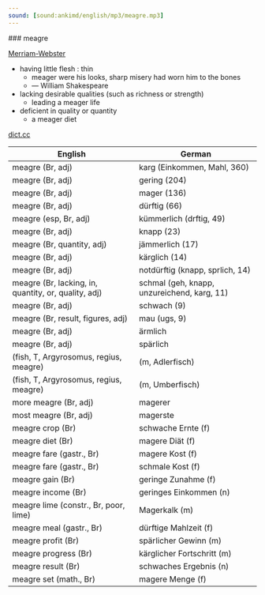 ```yaml
---
sound: [sound:ankimd/english/mp3/meagre.mp3]
---
```


\### meagre

[Merriam-Webster](https://www.merriam-webster.com/dictionary/meagre)

- having little flesh : thin
    - meager were his looks, sharp misery had worn him to the bones
    - — William Shakespeare
- lacking desirable qualities (such as richness or strength)
    - leading a meager life
- deficient in quality or quantity
    - a meager diet

[dict.cc](https://www.dict.cc/meagre)

| English        | German       |
| -------------- | ------------ |
| meagre (Br, adj) | karg (Einkommen, Mahl, 360) |
| meagre (Br, adj) | gering (204) |
| meagre (Br, adj) | mager (136) |
| meagre (Br, adj) | dürftig (66) |
| meagre (esp, Br, adj) | kümmerlich (drftig, 49) |
| meagre (Br, adj) | knapp (23) |
| meagre (Br, quantity, adj) | jämmerlich (17) |
| meagre (Br, adj) | kärglich (14) |
| meagre (Br, adj) | notdürftig (knapp, sprlich, 14) |
| meagre (Br, lacking, in, quantity, or, quality, adj) | schmal (geh, knapp, unzureichend, karg, 11) |
| meagre (Br, adj) | schwach (9) |
| meagre (Br, result, figures, adj) | mau (ugs, 9) |
| meagre (Br, adj) | ärmlich |
| meagre (Br, adj) | spärlich |
|  (fish, T, Argyrosomus, regius, meagre) |  (m, Adlerfisch) |
|  (fish, T, Argyrosomus, regius, meagre) |  (m, Umberfisch) |
| more meagre (Br, adj) | magerer |
| most meagre (Br, adj) | magerste |
| meagre crop (Br) | schwache Ernte (f) |
| meagre diet (Br) | magere Diät (f) |
| meagre fare (gastr., Br) | magere Kost (f) |
| meagre fare (gastr., Br) | schmale Kost (f) |
| meagre gain (Br) | geringe Zunahme (f) |
| meagre income (Br) | geringes Einkommen (n) |
| meagre lime (constr., Br, poor, lime) | Magerkalk (m) |
| meagre meal (gastr., Br) | dürftige Mahlzeit (f) |
| meagre profit (Br) | spärlicher Gewinn (m) |
| meagre progress (Br) | kärglicher Fortschritt (m) |
| meagre result (Br) | schwaches Ergebnis (n) |
| meagre set (math., Br) | magere Menge (f) |
